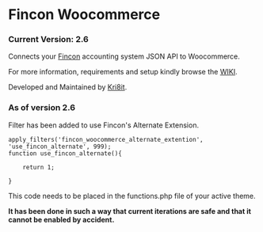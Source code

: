 # Fincon Woocommerce
### Current Version: 2.6
Connects your [Fincon](https://fincon.co.za/) accounting system JSON API to Woocommerce.

For more information, requirements and setup kindly browse the [WIKI](https://github.com/kri8itdigital/fincon-woocommerce-json/wiki).

Developed and Maintained by [Kri8it](https://kri8it.com/).


### As of version 2.6
Filter has been added to use Fincon's Alternate Extension. 
```
apply_filters('fincon_woocommerce_alternate_extention', 'use_fincon_alternate', 999);
function use_fincon_alternate(){

	return 1;

}
```

This code needs to be placed in the functions.php file of your active theme.

**It has been done in such a way that current iterations are safe and that it cannot be enabled by accident.**